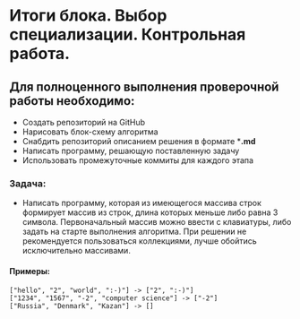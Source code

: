 # Итоги блока. Выбор специализации. Контрольная работа.

## Для полноценного выполнения проверочной работы необходимо: 
* Создать репозиторий на GitHub
* Нарисовать блок-схему алгоритма
* Снабдить репозиторий описанием решения в формате ***.md**
* Написать программу, решающую поставленную задачу
* Использовать промежуточные коммиты для каждого этапа

### Задача:
- Написать программу, которая из имеющегося массива строк формирует массив из строк, длина которых меньше либо равна 3 символа. 
Первоначальный массив можно ввести с клавиатуры, либо задать на старте выполнения алгоритма. При решении не рекомендуется пользоваться коллекциями, лучше обойтись исключительно массивами.

#### Примеры:  
    ["hello", "2", "world", ":-)"] -> ["2", ":-)"]  
    ["1234", "1567", "-2", "computer science"] -> ["-2"]  
    ["Russia", "Denmark", "Kazan"] -> []